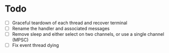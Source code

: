 # Todo
- [ ] Graceful teardown of each thread and recover terminal
- [ ] Rename the handler and associated messages
- [ ] Remove sleep and either select on two channels, or use a single channel (MPSC)
- [ ] Fix event thread dying

